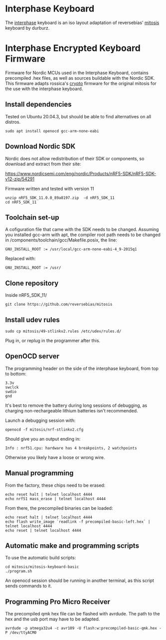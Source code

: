 # Interphase Keyboard
The [interphase](https://github.com/Durburz/interphase) keyboard is an iso layout adaptation of reversebias' [mitosis](https://github.com/reversebias/mitosis-hardware) keyboard by durburz.

# Interphase Encrypted Keyboard Firmware
Firmware for Nordic MCUs used in the Interphase Keyboard, contains precompiled .hex files, as well as sources buildable with the Nordic SDK.
This firmware adapts rossica's [crypto](https://github.com/rossica/mitosis/tree/feature-crypto) firmware for the original mitosis for the use with the interphase keyboard.

## Install dependencies

Tested on Ubuntu 20.04.3, but should be able to find alternatives on all distros. 

```
sudo apt install openocd gcc-arm-none-eabi
```

## Download Nordic SDK

Nordic does not allow redistribution of their SDK or components, so download and extract from their site:

https://www.nordicsemi.com/eng/nordic/Products/nRF5-SDK/nRF5-SDK-v12-zip/54291

Firmware written and tested with version 11

```
unzip nRF5_SDK_11.0.0_89a8197.zip  -d nRF5_SDK_11
cd nRF5_SDK_11
```

## Toolchain set-up

A cofiguration file that came with the SDK needs to be changed. Assuming you installed gcc-arm with apt, the compiler root path needs to be changed in /components/toolchain/gcc/Makefile.posix, the line:
```
GNU_INSTALL_ROOT := /usr/local/gcc-arm-none-eabi-4_9-2015q1
```
Replaced with:
```
GNU_INSTALL_ROOT := /usr/
```

## Clone repository
Inside nRF5_SDK_11/
```
git clone https://github.com/reversebias/mitosis
```

## Install udev rules
```
sudo cp mitosis/49-stlinkv2.rules /etc/udev/rules.d/
```
Plug in, or replug in the programmer after this.

## OpenOCD server
The programming header on the side of the interphase keyboard, from top to bottom:
```
3.3v
swclck
swdio
gnd
```
It's best to remove the battery during long sessions of debugging, as charging non-rechargeable lithium batteries isn't recommended.

Launch a debugging session with:
```
openocd -f mitosis/nrf-stlinkv2.cfg
```
Should give you an output ending in:
```
Info : nrf51.cpu: hardware has 4 breakpoints, 2 watchpoints
```
Otherwise you likely have a loose or wrong wire.


## Manual programming
From the factory, these chips need to be erased:
```
echo reset halt | telnet localhost 4444
echo nrf51 mass_erase | telnet localhost 4444
```
From there, the precompiled binaries can be loaded:
```
echo reset halt | telnet localhost 4444
echo flash write_image `readlink -f precompiled-basic-left.hex` | telnet localhost 4444
echo reset | telnet localhost 4444
```

## Automatic make and programming scripts
To use the automatic build scripts:
```
cd mitosis/mitosis-keyboard-basic
./program.sh
```
An openocd session should be running in another terminal, as this script sends commands to it.

## Programming Pro Micro Receiver
The precompiled qmk hex file can be flashed with avrdude. The path to the hex and the usb port may have to be adapted.
```
avrdude -p atmega32u4 -c avr109 -U flash:w:precompiled-basic-qmk.hex -P /dev/ttyACM0
```



















